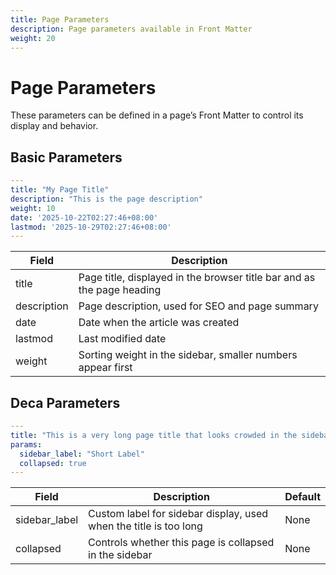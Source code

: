 ```yaml
---
title: Page Parameters
description: Page parameters available in Front Matter
weight: 20
---
```


# Page Parameters

These parameters can be defined in a page’s Front Matter to control its display and behavior.

## Basic Parameters

```yaml
---
title: "My Page Title"
description: "This is the page description"
weight: 10
date: '2025-10-22T02:27:46+08:00'
lastmod: '2025-10-29T02:27:46+08:00'
---
```

| Field       | Description                                                            |
| ----------- | ---------------------------------------------------------------------- |
| title       | Page title, displayed in the browser title bar and as the page heading |
| description | Page description, used for SEO and page summary                        |
| date        | Date when the article was created                                      |
| lastmod     | Last modified date                                                     |
| weight      | Sorting weight in the sidebar, smaller numbers appear first            |

## Deca Parameters

```yaml
---
title: "This is a very long page title that looks crowded in the sidebar"
params:
  sidebar_label: "Short Label"
  collapsed: true
---
```

| Field         | Description                                                       | Default |
| ------------- | ----------------------------------------------------------------- | ------- |
| sidebar_label | Custom label for sidebar display, used when the title is too long | None    |
| collapsed     | Controls whether this page is collapsed in the sidebar            | None    |
